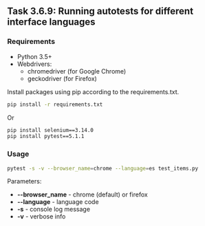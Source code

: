 ## Task 3.6.9: Running autotests for different interface languages

### Requirements

* Python 3.5+
* Webdrivers:
  * chromedriver (for Google Chrome)
  * geckodriver (for Firefox)

Install packages using pip according to the requirements.txt.
```bash
pip install -r requirements.txt 
```
Or
```bash
pip install selenium==3.14.0
pip install pytest==5.1.1
```
### Usage

```bash
pytest -s -v --browser_name=chrome --language=es test_items.py
```
Parameters:
* **--browser_name** - chrome (default) or firefox
* **--language** - language code
* **-s** - console log message
* **-v** - verbose info